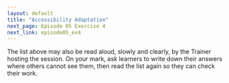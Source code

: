```yaml
---
layout: default
title: "Accessibility Adaptation"
next_page: Episode 05 Exercise 4
next_link: episode05_ex4
---
```


The list above may also be read aloud, slowly and clearly, by the Trainer hosting the session.
On your mark, ask learners to write down their answers where others cannot see them, then read the list
again so they can check their work.
